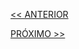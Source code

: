 [<< ANTERIOR](https://github.com/pvreboucas/entrega-continua-cd/tree/aula-04/aulas)


[PRÓXIMO >>](https://github.com/pvreboucas/entrega-continua-cd/tree/aula-06/aulas)
